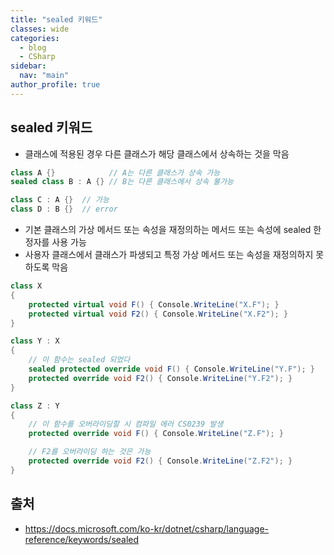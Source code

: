 ```yaml
---
title: "sealed 키워드"
classes: wide
categories: 
  - blog
  - CSharp
sidebar:
  nav: "main"
author_profile: true
---
```

   
## sealed 키워드
  * 클래스에 적용된 경우 다른 클래스가 해당 클래스에서 상속하는 것을 막음

```csharp
class A {}            // A는 다른 클래스가 상속 가능
sealed class B : A {} // B는 다른 클래스에서 상속 불가능

class C : A {}  // 가능      
class D : B {}  // error
```

  * 기본 클래스의 가상 메서드 또는 속성을 재정의하는 메서드 또는 속성에 sealed 한정자를 사용 가능
  * 사용자 클래스에서 클래스가 파생되고 특정 가상 메서드 또는 속성을 재정의하지 못하도록 막음

```csharp
class X
{
    protected virtual void F() { Console.WriteLine("X.F"); }
    protected virtual void F2() { Console.WriteLine("X.F2"); }
}

class Y : X
{
    // 이 함수는 sealed 되었다
    sealed protected override void F() { Console.WriteLine("Y.F"); }
    protected override void F2() { Console.WriteLine("Y.F2"); }
}

class Z : Y
{
    // 이 함수를 오버라이딩할 시 컴파일 에러 CS0239 발생
    protected override void F() { Console.WriteLine("Z.F"); }

    // F2를 오버라이딩 하는 것은 가능
    protected override void F2() { Console.WriteLine("Z.F2"); }
}
```

## 출처
* <https://docs.microsoft.com/ko-kr/dotnet/csharp/language-reference/keywords/sealed>